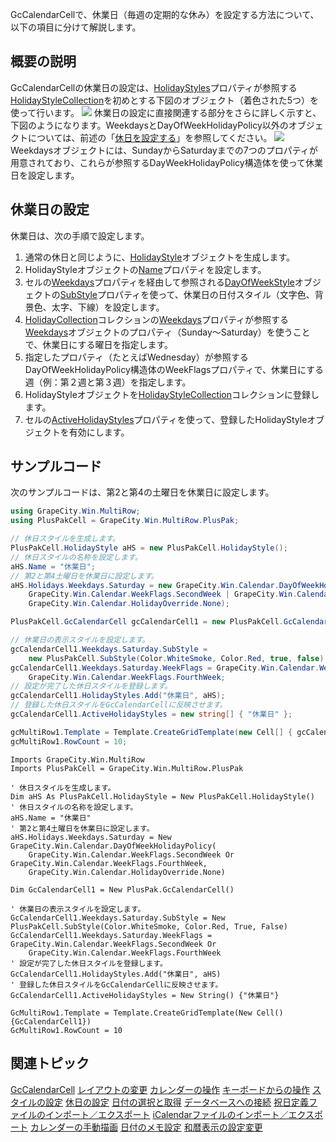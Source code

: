 GcCalendarCellで、休業日（毎週の定期的な休み）を設定する方法について、以下の項目に分けて解説します。

## 概要の説明

GcCalendarCellの休業日の設定は、[HolidayStyles](gcdocsite__documentlink?toc-item-id=f8046782-2f22-4b0c-8b2a-d933f5c6444d)プロパティが参照する[HolidayStyleCollection](gcdocsite__documentlink?toc-item-id=9ab1c2c3-cc9e-47fd-885d-c0554ed92731)を初めとする下図のオブジェクト（着色された5つ）を使って行います。
![](/DOCUMENT_SITE_LINK_PREFIX_HERE/document-site-files/images/f148c511-6e98-4b55-9904-150a375d5825/images/ppimages/gccalendar/07_01.png)
休業日の設定に直接関連する部分をさらに詳しく示すと、下図のようになります。WeekdaysとDayOfWeekHolidayPolicy以外のオブジェクトについては、前述の「[休日を設定する](gcdocsite__documentlink?toc-item-id=9F75582F-079B-4E5A-A0C8-8DAF097F923F)」を参照してください。
![](/DOCUMENT_SITE_LINK_PREFIX_HERE/document-site-files/images/f148c511-6e98-4b55-9904-150a375d5825/images/ppimages/gccalendar/07_02.png)
Weekdaysオブジェクトには、SundayからSaturdayまでの7つのプロパティが用意されており、これらが参照するDayWeekHolidayPolicy構造体を使って休業日を設定します。

## 休業日の設定

休業日は、次の手順で設定します。

1. 通常の休日と同じように、[HolidayStyle](gcdocsite__documentlink?toc-item-id=d86ce810-21fd-4508-a17c-c0db4a4151da)オブジェクトを生成します。
2. HolidayStyleオブジェクトの[Name](gcdocsite__documentlink?toc-item-id=698af1a1-1af6-48a2-a492-eff059dd149f)プロパティを設定します。
3. セルの[Weekdays](gcdocsite__documentlink?toc-item-id=fe1f235e-3541-40a4-9b52-eb1a54cbc062)プロパティを経由して参照される[DayOfWeekStyle](gcdocsite__documentlink?toc-item-id=1256d5f0-ea5d-4c86-a558-496c619899e3)オブジェクトの[SubStyle](gcdocsite__documentlink?toc-item-id=087e6018-1411-4468-8596-7330fd214c44)プロパティを使って、休業日の日付スタイル（文字色、背景色、太字、下線）を設定します。
4. [HolidayCollection](gcdocsite__documentlink?toc-item-id=906040b7-aa0c-4977-8b90-975f3a75fb2c)コレクションの[Weekdays](gcdocsite__documentlink?toc-item-id=fe1f235e-3541-40a4-9b52-eb1a54cbc062)プロパティが参照する[Weekdays](gcdocsite__documentlink?toc-item-id=741f5880-5888-4bdd-b51a-81c20d28c718)オブジェクトのプロパティ（Sunday～Saturday）を使うことで、休業日にする曜日を指定します。
5. 指定したプロパティ（たとえばWednesday）が参照するDayOfWeekHolidayPolicy構造体のWeekFlagsプロパティで、休業日にする週（例：第２週と第３週）を指定します。
6. HolidayStyleオブジェクトを[HolidayStyleCollection](gcdocsite__documentlink?toc-item-id=9ab1c2c3-cc9e-47fd-885d-c0554ed92731)コレクションに登録します。
7. セルの[ActiveHolidayStyles](gcdocsite__documentlink?toc-item-id=ed14e677-0964-4a72-a188-412d0679a73e)プロパティを使って、登録したHolidayStyleオブジェクトを有効にします。

## サンプルコード

次のサンプルコードは、第2と第4の土曜日を休業日に設定します。

```csharp
using GrapeCity.Win.MultiRow;
using PlusPakCell = GrapeCity.Win.MultiRow.PlusPak;

// 休日スタイルを生成します。 
PlusPakCell.HolidayStyle aHS = new PlusPakCell.HolidayStyle();
// 休日スタイルの名称を設定します。 
aHS.Name = "休業日";
// 第2と第4土曜日を休業日に設定します。 
aHS.Holidays.Weekdays.Saturday = new GrapeCity.Win.Calendar.DayOfWeekHolidayPolicy(
    GrapeCity.Win.Calendar.WeekFlags.SecondWeek | GrapeCity.Win.Calendar.WeekFlags.FourthWeek, 
    GrapeCity.Win.Calendar.HolidayOverride.None);

PlusPakCell.GcCalendarCell gcCalendarCell1 = new PlusPakCell.GcCalendarCell();

// 休業日の表示スタイルを設定します。 
gcCalendarCell1.Weekdays.Saturday.SubStyle = 
    new PlusPakCell.SubStyle(Color.WhiteSmoke, Color.Red, true, false);
gcCalendarCell1.Weekdays.Saturday.WeekFlags = GrapeCity.Win.Calendar.WeekFlags.SecondWeek | 
    GrapeCity.Win.Calendar.WeekFlags.FourthWeek;
// 設定が完了した休日スタイルを登録します。 
gcCalendarCell1.HolidayStyles.Add("休業日", aHS);
// 登録した休日スタイルをGcCalendarCellに反映させます。 
gcCalendarCell1.ActiveHolidayStyles = new string[] { "休業日" };

gcMultiRow1.Template = Template.CreateGridTemplate(new Cell[] { gcCalendarCell1 });
gcMultiRow1.RowCount = 10;
```

```vbnet
Imports GrapeCity.Win.MultiRow
Imports PlusPakCell = GrapeCity.Win.MultiRow.PlusPak

' 休日スタイルを生成します。 
Dim aHS As PlusPakCell.HolidayStyle = New PlusPakCell.HolidayStyle()
' 休日スタイルの名称を設定します。 
aHS.Name = "休業日"
' 第2と第4土曜日を休業日に設定します。 
aHS.Holidays.Weekdays.Saturday = New GrapeCity.Win.Calendar.DayOfWeekHolidayPolicy(
    GrapeCity.Win.Calendar.WeekFlags.SecondWeek Or GrapeCity.Win.Calendar.WeekFlags.FourthWeek,
    GrapeCity.Win.Calendar.HolidayOverride.None)

Dim GcCalendarCell1 = New PlusPak.GcCalendarCell()

' 休業日の表示スタイルを設定します。 
GcCalendarCell1.Weekdays.Saturday.SubStyle = New PlusPakCell.SubStyle(Color.WhiteSmoke, Color.Red, True, False)
GcCalendarCell1.Weekdays.Saturday.WeekFlags = GrapeCity.Win.Calendar.WeekFlags.SecondWeek Or
    GrapeCity.Win.Calendar.WeekFlags.FourthWeek
' 設定が完了した休日スタイルを登録します。 
GcCalendarCell1.HolidayStyles.Add("休業日", aHS)
' 登録した休日スタイルをGcCalendarCellに反映させます。 
GcCalendarCell1.ActiveHolidayStyles = New String() {"休業日"}

GcMultiRow1.Template = Template.CreateGridTemplate(New Cell() {GcCalendarCell1})
GcMultiRow1.RowCount = 10
```

## 関連トピック

[GcCalendarCell](gcdocsite__documentlink?toc-item-id=5c66b65d-4c55-4789-8a07-8e32216ca253)
[レイアウトの変更](gcdocsite__documentlink?toc-item-id=ec9a15e1-311b-4a1c-972d-2b1eabd65071)
[カレンダーの操作](gcdocsite__documentlink?toc-item-id=36f73f20-19a2-4571-9dcb-591e1ee1e837)
[キーボードからの操作](gcdocsite__documentlink?toc-item-id=e70e569d-bed2-4b51-b0ec-b437f82912b3)
[スタイルの設定](gcdocsite__documentlink?toc-item-id=6a94c6aa-81e3-41bc-a45a-09aff2ba497d)
[休日の設定](gcdocsite__documentlink?toc-item-id=9f75582f-079b-4e5a-a0c8-8daf097f923f)
[日付の選択と取得](gcdocsite__documentlink?toc-item-id=aec3550b-c240-4c73-ad30-2553bc0a2507)
[データベースへの接続](gcdocsite__documentlink?toc-item-id=af4ba527-0df7-42a3-b1f5-037ed5794607)
[祝日定義ファイルのインポート／エクスポート](gcdocsite__documentlink?toc-item-id=17ac25c3-6e23-4b97-9e71-6f357056feae)
[iCalendarファイルのインポート／エクスポート](gcdocsite__documentlink?toc-item-id=5fb8054d-bcf8-40e9-834c-3de9507cb4d5)
[カレンダーの手動描画](gcdocsite__documentlink?toc-item-id=0a830c95-ffd4-47ae-8ac3-20385e029647)
[日付のメモ設定](gcdocsite__documentlink?toc-item-id=bcc64849-d39e-43d1-9a4b-ed57c6e6e911)
[和暦表示の設定変更](gcdocsite__documentlink?toc-item-id=ac39bee9-c89e-479f-9bfd-d16997abb999)